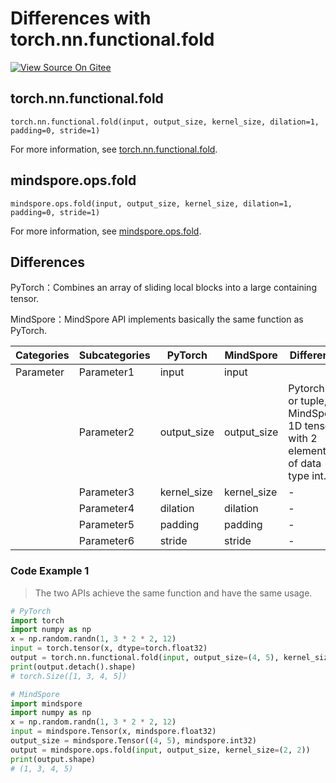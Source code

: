 # Differences with torch.nn.functional.fold

[![View Source On Gitee](https://mindspore-website.obs.cn-north-4.myhuaweicloud.com/website-images/r2.3.q1/resource/_static/logo_source_en.svg)](https://gitee.com/mindspore/docs/blob/r2.3.q1/docs/mindspore/source_en/note/api_mapping/pytorch_diff/mindspore.ops.fold.md)

## torch.nn.functional.fold

```text
torch.nn.functional.fold(input, output_size, kernel_size, dilation=1, padding=0, stride=1)
```

For more information, see [torch.nn.functional.fold](https://pytorch.org/docs/1.8.1/nn.functional.html#torch.nn.functional.fold).

## mindspore.ops.fold

```text
mindspore.ops.fold(input, output_size, kernel_size, dilation=1, padding=0, stride=1)
```

For more information, see [mindspore.ops.fold](https://www.mindspore.cn/docs/en/r2.3.0rc1/api_python/ops/mindspore.ops.fold.html).

## Differences

PyTorch：Combines an array of sliding local blocks into a large containing tensor.

MindSpore：MindSpore API implements basically the same function as PyTorch.

| Categories | Subcategories |PyTorch | MindSpore | Difference |
| ---- | ----- | ------- | --------- | ------------- |
|Parameter | Parameter1 | input | input | |
| | Parameter2 | output_size | output_size | Pytorch: int or tuple, MindSpore: 1D tensor with 2 elements of data type int. |
| | Parameter3 | kernel_size | kernel_size |- |
| | Parameter4 | dilation | dilation |- |
| | Parameter5 | padding | padding |- |
| | Parameter6 | stride | stride |- |

### Code Example 1

> The two APIs achieve the same function and have the same usage.

```python
# PyTorch
import torch
import numpy as np
x = np.random.randn(1, 3 * 2 * 2, 12)
input = torch.tensor(x, dtype=torch.float32)
output = torch.nn.functional.fold(input, output_size=(4, 5), kernel_size=(2, 2))
print(output.detach().shape)
# torch.Size([1, 3, 4, 5])

# MindSpore
import mindspore
import numpy as np
x = np.random.randn(1, 3 * 2 * 2, 12)
input = mindspore.Tensor(x, mindspore.float32)
output_size = mindspore.Tensor((4, 5), mindspore.int32)
output = mindspore.ops.fold(input, output_size, kernel_size=(2, 2))
print(output.shape)
# (1, 3, 4, 5)
```

